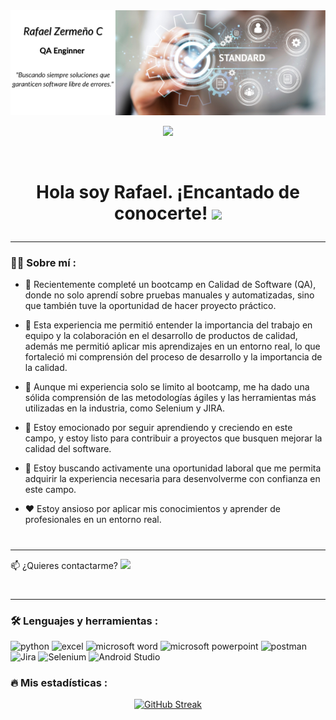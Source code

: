 <div id="header" align="center">
  <img decoding="async" src="https://github.com/RafaelZeCe83/QA.Jr.RafaelZC14/blob/main/MyBanner.png" width="800"/>
</div>

<div id="badges" align="center">
  
[![](https://img.shields.io/badge/LinkedIn-0077B5?style=for-the-badge&logo=linkedin&logoColor=white)](https://www.linkedin.com/in/rafael-zermeno/)

<div id="badges" align="center">
<img decoding="async" src="https://visitor-badge-reloaded.herokuapp.com/badge?page_id=noelianav91.noelianav91&color=00cf00" alt=""/>
<h1>
  
Hola soy Rafael. ¡Encantado de conocerte!
  <img decoding="async" src="https://media.giphy.com/media/hvRJCLFzcasrR4ia7z/giphy.gif" width="30px"/>
</h1>

---
 <div id="header" align="left">

### :man_technologist: Sobre mí :


- 🔭 Recientemente completé un bootcamp en Calidad de Software (QA), donde no solo aprendí sobre pruebas manuales y automatizadas, sino que también tuve la oportunidad de hacer proyecto práctico.

- 🌱  Esta experiencia me permitió entender la importancia del trabajo en equipo y la colaboración en el desarrollo de productos de calidad, además me permitió aplicar mis aprendizajes en un entorno real, lo que fortaleció mi comprensión del proceso de desarrollo y la importancia de la calidad.

- 🤔 Aunque mi experiencia solo se limito al bootcamp, me ha dado una sólida comprensión de las metodologías ágiles y las herramientas más utilizadas en la industria, como Selenium y JIRA. 

- 💬 Estoy emocionado por seguir aprendiendo y creciendo en este campo, y estoy listo para contribuir a proyectos que busquen mejorar la calidad del software.

- 👯 Estoy buscando activamente una oportunidad laboral que me permita adquirir la experiencia necesaria para desenvolverme con confianza en este campo.

- ❤️ Estoy ansioso por aplicar mis conocimientos y aprender de profesionales en un entorno real.

<h1>

</h1>

---
📫 ¿Quieres contactarme? 
[![](https://img.shields.io/badge/LinkedIn-0077B5?style=for-the-badge&logo=linkedin&logoColor=white)](https://www.linkedin.com/in/rafael-zermeno/)

<h1>

</h1>

---
### :hammer_and_wrench: Lenguajes y herramientas :
<div id="header" align="left">
    <img src="https://img.shields.io/badge/Python-3776AB?style=for-the-badge&logo=python&logoColor=white" alt="python"/>  </a>
    <img src="https://img.shields.io/badge/Microsoft_Excel-217346?style=for-the-badge&logo=microsoft-excel&logoColor=white" alt="excel"/>  </a>
    <img src="https://img.shields.io/badge/Microsoft%20Word-2B579A?style=for-the-badge&logo=microsoft-word&logoColor=white" alt="microsoft word"/>  </a>
    <img src="https://img.shields.io/badge/Microsoft%20PowerPoint-D14F3C?style=for-the-badge&logo=microsoft-powerpoint&logoColor=white" alt="microsoft powerpoint"/>  </a>
    <img src="https://img.shields.io/badge/Postman-FF6C37?style=for-the-badge&logo=postman&logoColor=white" alt="postman"/>  </a>
    <img decoding="async" src="https://img.shields.io/badge/Jira-3776AB?style=for-the-badge&logo=Jira&logoColor=white" alt="Jira"/>  </a> 
    <img decoding="async" src="https://img.shields.io/badge/Selenium-808080?style=for-the-badge&logo=Selenium&logoColor=white" alt="Selenium"/>  </a>
    <img decoding="async" src="https://img.shields.io/badge/Android Studio-0, 255, 0?style=for-the-badge&logo=Android Studio&logoColor=white" alt="Android Studio"/>  </a> 
  
</div>
  
 ### :fire: Mis estadísticas :

<div id="header" align="center">

[![GitHub Streak](http://github-readme-streak-stats.herokuapp.com?user=RafaelZeCe83&theme=dark&background=000000)](https://git.io/streak-stats)

